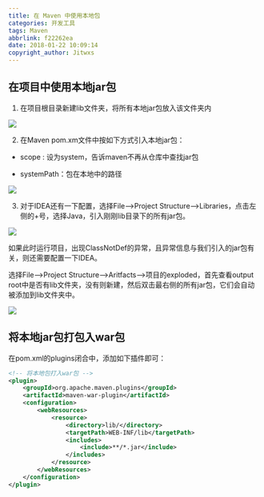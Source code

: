 ```yaml
---
title: 在 Maven 中使用本地包
categories: 开发工具
tags: Maven
abbrlink: f22262ea
date: 2018-01-22 10:09:14
copyright_author: Jitwxs
---
```


## 在项目中使用本地jar包

1. 在项目根目录新建lib文件夹，将所有本地jar包放入该文件夹内

![](https://cdn.jsdelivr.net/gh/jitwxs/cdn/blog/posts/201801/20180122093133751.png)

2. 在Maven pom.xm文件中按如下方式引入本地jar包：

- scope : 设为system，告诉maven不再从仓库中查找jar包

- systemPath：包在本地中的路径

![](https://cdn.jsdelivr.net/gh/jitwxs/cdn/blog/posts/201801/20180122093336939.png)

3. 对于IDEA还有一下配置，选择File-->Project Structure-->Libraries，点击左侧的+号，选择Java，引入刚刚lib目录下的所有jar包。

![](https://cdn.jsdelivr.net/gh/jitwxs/cdn/blog/posts/201801/20180122095638751.png)

如果此时运行项目，出现ClassNotDef的异常，且异常信息与我们引入的jar包有关，则还需要配置一下IDEA。

选择File-->Project Structure-->Aritfacts-->项目的exploded，首先查看output root中是否有lib文件夹，没有则新建，然后双击最右侧的所有jar包，它们会自动被添加到lib文件夹中。

![](https://cdn.jsdelivr.net/gh/jitwxs/cdn/blog/posts/201801/20180122095831828.png)

## 将本地jar包打包入war包

在pom.xml的plugins闭合中，添加如下插件即可：

```xml
<!-- 将本地包打入war包 -->
<plugin>
    <groupId>org.apache.maven.plugins</groupId>
    <artifactId>maven-war-plugin</artifactId>
    <configuration>
        <webResources>
            <resource>
                <directory>lib/</directory>
                <targetPath>WEB-INF/lib</targetPath>
                <includes>
                    <include>**/*.jar</include>
                </includes>
            </resource>
        </webResources>
    </configuration>
</plugin>
```
